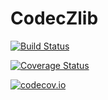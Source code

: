 # CodecZlib

[![Build Status](https://travis-ci.org/bicycle1885/CodecZlib.jl.svg?branch=master)](https://travis-ci.org/bicycle1885/CodecZlib.jl)

[![Coverage Status](https://coveralls.io/repos/bicycle1885/CodecZlib.jl/badge.svg?branch=master&service=github)](https://coveralls.io/github/bicycle1885/CodecZlib.jl?branch=master)

[![codecov.io](http://codecov.io/github/bicycle1885/CodecZlib.jl/coverage.svg?branch=master)](http://codecov.io/github/bicycle1885/CodecZlib.jl?branch=master)
